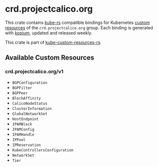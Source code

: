 <!--
SPDX-FileCopyrightText: The kube-custom-resources-rs Authors
SPDX-License-Identifier: 0BSD
 -->

# crd.projectcalico.org

This crate contains [kube-rs](https://kube.rs/) compatible bindings for Kubernetes [custom resources](https://kubernetes.io/docs/tasks/extend-kubernetes/custom-resources/custom-resource-definitions/) of the `crd.projectcalico.org` group. Each binding is generated with [kopium](https://github.com/kube-rs/kopium), updated and released weekly.

This crate is part of [kube-custom-resources-rs](https://github.com/metio/kube-custom-resources-rs).

## Available Custom Resources

### crd.projectcalico.org/v1
- `BGPConfiguration`
- `BGPFilter`
- `BGPPeer`
- `BlockAffinity`
- `CalicoNodeStatus`
- `ClusterInformation`
- `GlobalNetworkSet`
- `HostEndpoint`
- `IPAMBlock`
- `IPAMConfig`
- `IPAMHandle`
- `IPPool`
- `IPReservation`
- `KubeControllersConfiguration`
- `NetworkSet`
- `Tier`

